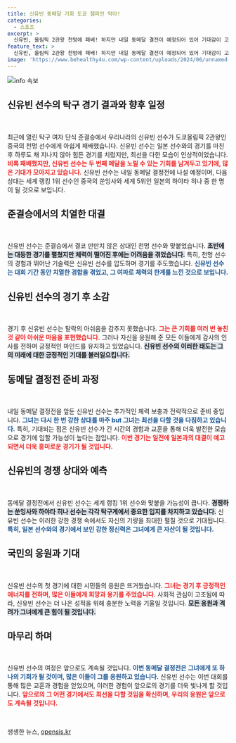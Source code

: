 ```yaml
---
title: 신유빈 동메달 기회 도쿄 챔피언 막아!
categories:
  - 스포츠
excerpt: >
  신유빈, 올림픽 2관왕 천멍에 패배! 하지만 내일 동메달 결전이 예정되어 있어 기대감이 고조되고 있습니다. 응원의 손길 속에서 또 한 번의 역전을 노리는 그녀!
feature_text: >
  신유빈, 올림픽 2관왕 천멍에 패배! 하지만 내일 동메달 결전이 예정되어 있어 기대감이 고조되고 있습니다. 응원의 손길 속에서 또 한 번의 역전을 노리는 그녀!
image: 'https://www.behealthy4u.com/wp-content/uploads/2024/06/unnamed-file.png'
---
```


<p><img src="https://www.behealthy4u.com/wp-content/uploads/2024/06/unnamed-file.png" alt="info 속보" /></p>

<h2 data-ke-size="size26">신유빈 선수의 탁구 경기 결과와 향후 일정</h2>

<p data-ke-size="size16">&nbsp;</p>

<p data-ke-size="size16">최근에 열린 탁구 여자 단식 준결승에서 우리나라의 신유빈 선수가 도쿄올림픽 2관왕인 중국의 천멍 선수에게 아쉽게 패배했습니다. 신유빈 선수는 일본 선수와의 경기를 마친 후 하루도 채 지나지 않아 힘든 경기를 치렀지만, 최선을 다한 모습이 인상적이었습니다. <b><span style="color: #ee2323;">비록 패배했지만, 신유빈 선수는 두 번째 메달을 노릴 수 있는 기회를 남겨두고 있기에, 많은 기대가 모아지고 있습니다.</span></b> 신유빈 선수는 내일 동메달 결정전에 나설 예정이며, 다음 상대는 세계 랭킹 1위 선수인 중국의 쑨잉사와 세계 5위인 일본의 하야타 히나 중 한 명이 될 것으로 보입니다.</p>

<h2 data-ke-size="size26">준결승에서의 치열한 대결</h2>

<p data-ke-size="size16">&nbsp;</p>

<p data-ke-size="size16">신유빈 선수는 준결승에서 결코 만만치 않은 상대인 천멍 선수와 맞붙었습니다. <b><span style="background-color: #21538527;">초반에는 대등한 경기를 펼쳤지만 체력이 떨어진 후에는 어려움을 겪었습니다.</span></b> 특히, 천멍 선수의 경험과 뛰어난 기술력은 신유빈 선수를 압도하며 경기를 주도했습니다. <b><span style="color: #1a5490;">신유빈 선수는 대회 기간 동안 치열한 경합을 겪었고, 그 여파로 체력의 한계를 느낀 것으로 보입니다.</span></b></p>

<h2 data-ke-size="size26">신유빈 선수의 경기 후 소감</h2>

<p data-ke-size="size16">&nbsp;</p>

<p data-ke-size="size16">경기 후 신유빈 선수는 탈락의 아쉬움을 감추지 못했습니다. <b><span style="color: #ee2323;">그는 큰 기회를 여러 번 놓친 것 같아 아쉬운 마음을 표현했습니다.</span></b> 그러나 자신을 응원해 준 모든 이들에게 감사의 인사를 전하며 긍정적인 마인드를 유지하고 있었습니다. <b><span style="background-color: #21538527;">신유빈 선수의 이러한 태도는 그의 미래에 대한 긍정적인 기대를 불러일으킵니다.</span></b></p>

<h2 data-ke-size="size26">동메달 결정전 준비 과정</h2>

<p data-ke-size="size16">&nbsp;</p>

<p data-ke-size="size16">내일 동메달 결정전을 앞둔 신유빈 선수는 추가적인 체력 보충과 전략적으로 준비 중입니다. <b><span style="color: #1a5490;">그녀는 다시 한 번 강한 상대를 마주 but 그녀는 최선을 다할 것을 다짐하고 있습니다.</span></b> 특히, 기대되는 점은 신유빈 선수가 긴 시간의 경험과 교훈을 통해 더욱 발전한 모습으로 경기에 임할 가능성이 높다는 점입니다. <b><span style="color: #ee2323;">이번 경기는 일전에 일본과의 대결이 예고되면서 더욱 흥미로운 경기가 될 것입니다.</span></b></p>

<h2 data-ke-size="size26">신유빈의 경쟁 상대와 예측</h2>

<p data-ke-size="size16">&nbsp;</p>

<p data-ke-size="size16">동메달 결정전에서 신유빈 선수는 세계 랭킹 1위 선수와 맞붙을 가능성이 큽니다. <b><span style="background-color: #21538527;">경쟁하는 쑨잉사와 하야타 히나 선수는 각각 탁구계에서 중요한 입지를 차지하고 있습니다.</span></b> 신유빈 선수는 이러한 강한 경쟁 속에서도 자신의 기량을 최대한 펼칠 것으로 기대됩니다. <b><span style="color: #1a5490;">특히, 일본 선수와의 경기에서 보인 강한 정신력은 그녀에게 큰 자산이 될 것입니다.</span></b></p>

<h2 data-ke-size="size26">국민의 응원과 기대</h2>

<p data-ke-size="size16">&nbsp;</p>

<p data-ke-size="size16">신유빈 선수의 첫 경기에 대한 시민들의 응원은 뜨거웠습니다. <b><span style="color: #ee2323;">그녀는 경기 후 긍정적인 에너지를 전하며, 많은 이들에게 희망과 용기를 주었습니다.</span></b> 사회적 관심이 고조됨에 따라, 신유빈 선수는 더 나은 성적을 위해 충분한 노력을 기울일 것입니다. <b><span style="background-color: #21538527;">모든 응원과 격려가 그녀에게 큰 힘이 될 것입니다.</span></b></p>

<h2 data-ke-size="size26">마무리 하며</h2>

<p data-ke-size="size16">&nbsp;</p>

<p data-ke-size="size16">신유빈 선수의 여정은 앞으로도 계속될 것입니다. <b><span style="color: #1a5490;">이번 동메달 결정전은 그녀에게 또 하나의 기회가 될 것이며, 많은 이들이 그를 응원하고 있습니다.</span></b> 신유빈 선수는 이번 대회를 통해 많은 교훈과 경험을 얻었으며, 이러한 경험이 앞으로의 경기를 더욱 빛나게 할 것입니다. <b><span style="color: #ee2323;">앞으로의 그 어떤 경기에서도 최선을 다할 것임을 확신하며, 우리의 응원은 앞으로도 계속될 것입니다.</span></b></p>

<p data-ke-size="size16">&nbsp;</p>
생생한 뉴스, <a href="https://opensis.kr" rel="dofollow">opensis.kr</a>


